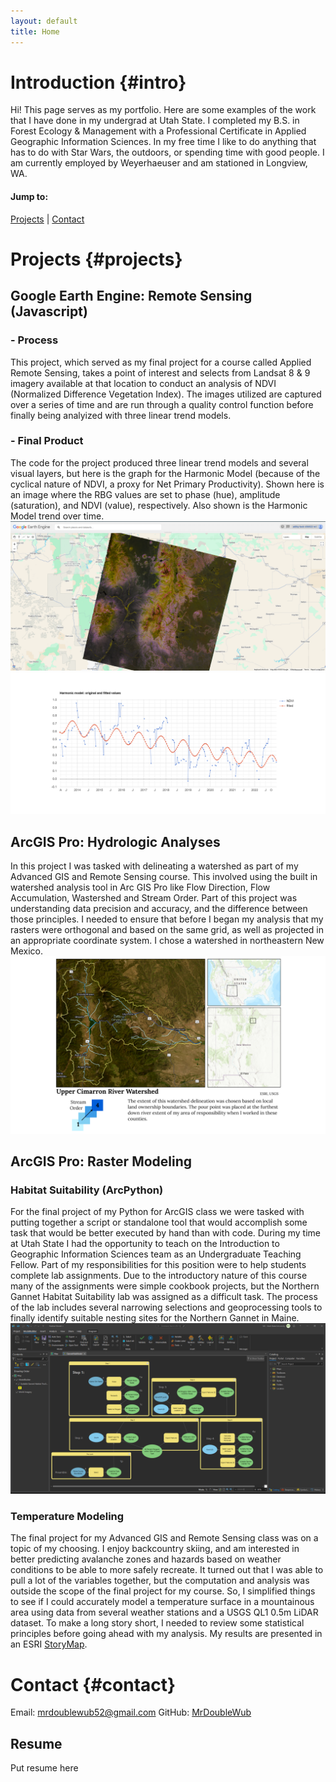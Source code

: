 ```yaml
---
layout: default
title: Home
---
```

# Introduction {#intro}
Hi! This page serves as my portfolio. Here are some examples of the work that I have done in my undergrad at Utah State. I completed my B.S. in Forest Ecology & Management with a Professional Certificate in Applied Geographic Information Sciences. In my free time I like to do anything that has to do with Star Wars, the outdoors, or spending time with good people. I am currently employed by Weyerhaeuser and am stationed in Longview, WA.
#### Jump to:
[Projects](#projects) | [Contact](#contact)
# Projects {#projects}
## Google Earth Engine: Remote Sensing (Javascript)
### - Process
This project, which served as my final project for a course called Applied Remote Sensing, takes a point of interest and selects from Landsat 8 & 9 imagery available at that location to conduct an analysis of NDVI (Normalized Difference Vegetation Index). The images utilized are captured over a series of time and are run through a quality control function before finally being analyized with three linear trend models.
### - Final Product
The code for the project produced three linear trend models and several visual layers, but here is the graph for the Harmonic Model (because of the cyclical nature of NDVI, a proxy for Net Primary Productivity). Shown here is an image where the RBG values are set to phase (hue), amplitude (saturation), and NDVI (value), respectively. Also shown is the Harmonic Model trend over time. 
![](gee.png)![](ee-chart.png)

## ArcGIS Pro: Hydrologic Analyses
In this project I was tasked with delineating a watershed as part of my Advanced GIS and Remote Sensing course. This involved using the built in watershed analysis tool in Arc GIS Pro like Flow Direction, Flow Accumulation, Wastershed and Stream Order. Part of this project was understanding data precision and accuracy, and the difference between those principles. I needed to ensure that before I began my analysis that my rasters were orthogonal and based on the same grid, as well as projected in an appropriate coordinate system. I chose a watershed in northeastern New Mexico.
![](Presentation1.png)

## ArcGIS Pro: Raster Modeling
### Habitat Suitability (ArcPython)
For the final project of my Python for ArcGIS class we were tasked with putting together a script or standalone tool that would accomplish some task that would be better executed by hand than with code. During my time at Utah State I had the opportunity to teach on the Introduction to Geographic Information Sciences team as an Undergraduate Teaching Fellow. Part of my responsibilities for this position were to help students complete lab assignments. Due to the introductory nature of this course many of the assignments were simple cookbook projects, but the Northern Gannet Habitat Suitability lab was assigned as a difficult task. The process of the lab includes several narrowing selections and geoprocessing tools to finally identify suitable nesting sites for the Northern Gannet in Maine.
![Each step modelled using ArcGIS Pro Model Builder](model.png)

### Temperature Modeling
The final project for my Advanced GIS and Remote Sensing class was on a topic of my choosing. I enjoy backcountry skiing, and am interested in better predicting avalanche zones and hazards based on weather conditions to be able to more safely recreate. It turned out that I was able to pull a lot of the variables together, but the computation and analysis was outside the scope of the final project for my course. So, I simplified things to see if I could accurately model a temperature surface in a mountainous area using data from several weather stations and a USGS QL1 0.5m LiDAR dataset. To make a long story short, I needed to review some statistical principles before going ahead with my analysis. My results are presented in an ESRI [StoryMap](https://storymaps.arcgis.com/stories/9fd910f4b2d0474ab434e449da29b507).

<!--## Data Visualization
### General Principles of Design

### Final Product-->
# Contact {#contact}
Email: [mrdoublewub52@gmail.com](mailto:mrdoublewub52@gmail.com)
GitHub: [MrDoubleWub](https://github.com/mrdoublewub)
## Resume
Put resume here
